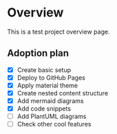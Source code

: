 # Overview

This is a test project overview page.

## Adoption plan

- [x] Create basic setup
- [x] Deploy to GitHub Pages
- [x] Apply material theme
- [x] Create nested content structure
- [x] Add mermaid diagrams
- [x] Add code snippets
- [ ] Add PlantUML diagrams
- [ ] Check other cool features
